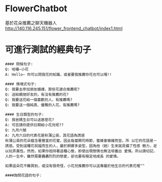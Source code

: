 # FlowerChatbot
基於花朵推薦之聊天機器人 </br>
http://140.116.245.151/flower_frontend_chatbot/index1.html

# 可進行測試的經典句子
```
#### 問候句子:
Q: 哈囉~小花
A: Hello~ 你可以問我花的知識，或者要我推薦你花也可以喔!!

#### 情境式句子:
Q: 我要去參加朋友婚禮，那些花適合推薦呢?
Q: 送給親朋好友的，有沒有推薦的花?
Q: 我要送花給一個喜歡的人，有推薦嗎?
Q: 我要送一個純真、優雅的人花，有推薦嗎?

#### 生日類型的句子:
Q: 我爸媽生日可以送甚麼花?
A: 可否請你提供日期給小花兒呢??
Q: 九月六號
A: 九月六日的代表花是秋蒲公英，其花語為誘惑
秋蒲公英的花朵蘊含著豐富的花蜜，因此每當開花時節，蜜蜂會蜂擁而至。所 以它的花語是－誘惑。受到這種花祝福而生的人，屬於婀娜多姿型，因為他（她）生來就具備了性感 魅力，足以玩弄異性。然而，如果你抱持著這種心態，即使出現戀情也無法培養出 愛情。所以請切記，人的一生中，雖然需要轟轟烈烈的戀愛，卻也要有穩定地成長 的愛情。

如果這朵花不難買到，或沒有很奇怪，小花兒推薦你可以送專屬於他生日的代表花喔^^

####詢問花語的句子:


```
